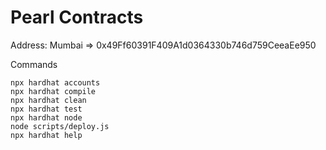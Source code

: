 # Pearl Contracts

Address:
Mumbai => 0x49Ff60391F409A1d0364330b746d759CeeaEe950

Commands

```shell
npx hardhat accounts
npx hardhat compile
npx hardhat clean
npx hardhat test
npx hardhat node
node scripts/deploy.js
npx hardhat help
```
